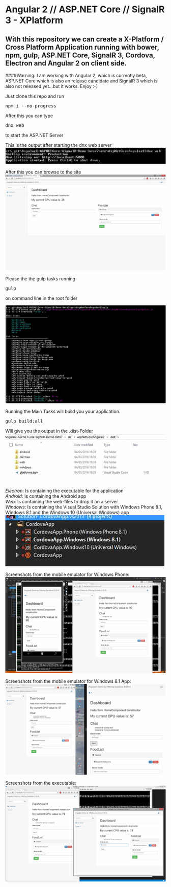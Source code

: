 # Angular 2 // ASP.NET Core // SignalR 3 - XPlatform

## With this repository we can create a X-Platform / Cross Platform Application running with bower, npm, gulp, ASP.NET Core, SignalR 3, Cordova, Electron and Angular 2 on client side.

####Warning: I am working with Angular 2, which is currently beta, ASP.NET Core which is also an release candidate and SignalR 3 which is also not released yet...but it works. Enjoy :-)

Just clone this repo and run <pre>npm i --no-progress</pre>
After this you can type <pre>dnx web</pre> to start the ASP.NET Server

This is the output after starting the dnx web server
<img src="_gitAssets/commandLineWebServer.jpg"/>

After this you can browse to the site
<img src="_gitAssets/screenshot1.jpg"/>

Please the the gulp tasks running <pre>gulp</pre> on command line in the root folder

<img src="_gitAssets/gulp-tasks.jpg"/>

Running the Main Tasks will build you your application.

<pre>gulp build:all</pre>

Will give you the output in the .dist-Folder
<img src="_gitAssets/dist-Folder.jpg"/>

<i>Electron</i>: Is containing the executable for the application<br/>
<i>Android</i>: Is containing the Android app<br/>
<i>Web</i>: Is containing the web-files to drop it on a server<br/>
<i>Windows</i>: Is containing the Visual Studio Solution with Windows Phone 8.1, Windows 8.1 and the Windows 10 (Universal Windows) app
<img src="_gitAssets/windows-folder.jpg"/>



Screenshots from the mobile emulator for Windows Phone:
<img src="_gitAssets/xplatform1.jpg"/>

Screenshots from the mobile emulator for Windows 8.1 App:
<img src="_gitAssets/xplatform2_win81.jpg"/>

Screenshots from the executable:
<img src="_gitAssets/xplatform3.jpg"/>